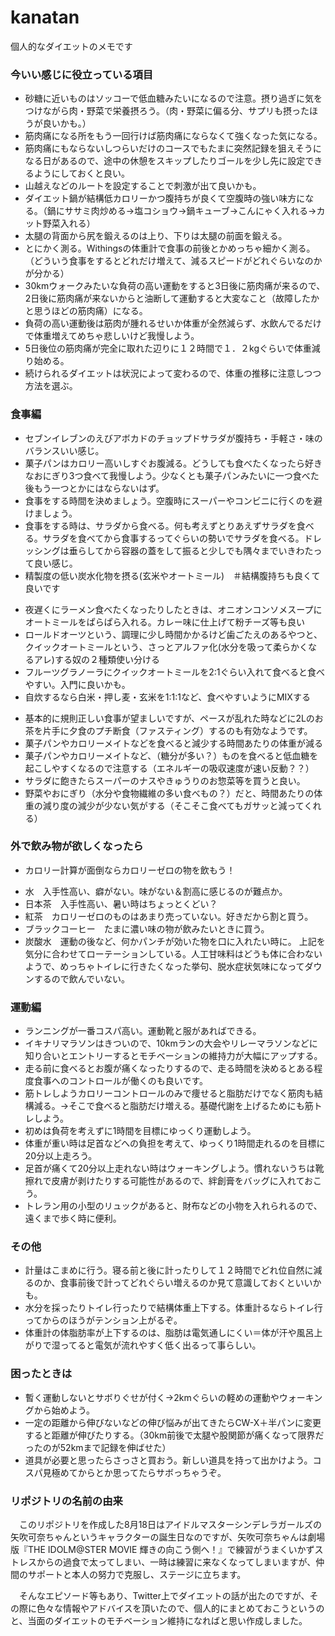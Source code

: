kanatan
=======

個人的なダイエットのメモです

### 今いい感じに役立っている項目
* 砂糖に近いものはソッコーで低血糖みたいになるので注意。摂り過ぎに気をつけながら肉・野菜で栄養摂ろう。（肉・野菜に偏る分、サプリも摂ったほうが良いかも。）
* 筋肉痛になる所をもう一回行けば筋肉痛にならなくて強くなった気になる。
* 筋肉痛にもならないしつらいだけのコースでもたまに突然記録を狙えそうになる日があるので、途中の休憩をスキップしたりゴールを少し先に設定できるようにしておくと良い。
* 山越えなどのルートを設定することで刺激が出て良いかも。
* ダイエット鍋が結構低カロリーかつ腹持ちが良くて空腹時の強い味方になる。（鍋にササミ肉炒める→塩コショウ→鍋キューブ→こんにゃく入れる→カット野菜入れる）
* 太腿の背面から尻を鍛えるのは上り、下りは太腿の前面を鍛える。
* とにかく測る。Withingsの体重計で食事の前後とかめっちゃ細かく測る。（どういう食事をするとどれだけ増えて、減るスピードがどれぐらいなのかが分かる）
* 30kmウォークみたいな負荷の高い運動をすると3日後に筋肉痛が来るので、2日後に筋肉痛が来ないからと油断して運動すると大変なこと（故障したかと思うほどの筋肉痛）になる。
* 負荷の高い運動後は筋肉が腫れるせいか体重が全然減らず、水飲んでるだけで体重増えてめちゃ悲しいけど我慢しよう。
* 5日後位の筋肉痛が完全に取れた辺りに１２時間で１．２kgぐらいで体重減り始める。
* 続けられるダイエットは状況によって変わるので、体重の推移に注意しつつ方法を選ぶ。

### 食事編
* セブンイレブンのえびアボカドのチョップドサラダが腹持ち・手軽さ・味のバランスいい感じ。
* 菓子パンはカロリー高いしすぐお腹減る。どうしても食べたくなったら好きなおにぎり3つ食べて我慢しよう。少なくとも菓子パンみたいに一つ食べた後もう一つとかにはならないはず。
* 食事をする時間を決めましょう。空腹時にスーパーやコンビニに行くのを避けましょう。
* 食事をする時は、サラダから食べる。何も考えずとりあえずサラダを食べる。サラダを食べてから食事するってぐらいの勢いでサラダを食べる。ドレッシングは垂らしてから容器の蓋をして振ると少しでも隅々までいきわたって良い感じ。
* 精製度の低い炭水化物を摂る(玄米やオートミール)　＃結構腹持ちも良くて良いです
 - 夜遅くにラーメン食べたくなったりしたときは、オニオンコンソメスープにオートミールをぱらぱら入れる。カレー味に仕上げて粉チーズ等も良い
 - ロールドオーツという、調理に少し時間かかるけど歯ごたえのあるやつと、クイックオートミールという、さっとアルファ化(水分を吸って柔らかくなるアレ)する奴の２種類使い分ける
 - フルーツグラノーラにクイックオートミールを2:1ぐらい入れて食べると食べやすい。入門に良いかも。
 - 自炊するなら白米・押し麦・玄米を1:1:1など、食べやすいようにMIXする  
* 基本的に規則正しい食事が望ましいですが、ペースが乱れた時などに2Lのお茶を片手に夕食のプチ断食（ファスティング）するのも有効なようです。  
* 菓子パンやカロリーメイトなどを食べると減少する時間あたりの体重が減る  
* 菓子パンやカロリーメイトなど、（糖分が多い？）ものを食べると低血糖を起こしやすくなるので注意する（エネルギーの吸収速度が速い反動？？）  
* サラダに飽きたらスーパーのナスやきゅうりのお惣菜等を買うと良い。
* 野菜やおにぎり（水分や食物繊維の多い食べもの？）だと、時間あたりの体重の減り度の減少が少ない気がする（そこそこ食べてもガサッと減ってくれる）

### 外で飲み物が欲しくなったら
* カロリー計算が面倒ならカロリーゼロの物を飲もう！
 - 水　入手性高い、癖がない。味がない＆割高に感じるのが難点か。
 - 日本茶　入手性高い、暑い時はちょっとくどい？
 - 紅茶　カロリーゼロのものはあまり売っていない。好きだから割と買う。
 - ブラックコーヒー　たまに濃い味の物が飲みたいときに買う。
 - 炭酸水　運動の後など、何かパンチが効いた物を口に入れたい時に。
上記を気分に合わせてローテーションしている。人工甘味料はどうも体に合わないようで、めっちゃトイレに行きたくなった挙句、脱水症状気味になってダウンするので飲んでいない。

### 運動編
* ランニングが一番コスパ高い。運動靴と服があればできる。
* イキナリマラソンはきついので、10kmランの大会やリレーマラソンなどに知り合いとエントリーするとモチベーションの維持力が大幅にアップする。
* 走る前に食べるとお腹が痛くなったりするので、走る時間を決めるとある程度食事へのコントロールが働くのも良いです。
* 筋トレしようカロリーコントロールのみで痩せると脂肪だけでなく筋肉も結構減る。→そこで食べると脂肪だけ増える。基礎代謝を上げるためにも筋トレしよう。
* 初めは負荷を考えずに1時間を目標にゆっくり運動しよう。
* 体重が重い時は足首などへの負担を考えて、ゆっくり1時間走れるのを目標に20分以上走ろう。
* 足首が痛くて20分以上走れない時はウォーキングしよう。慣れないうちは靴擦れで皮膚が剥けたりする可能性があるので、絆創膏をバッグに入れておこう。
* トレラン用の小型のリュックがあると、財布などの小物を入れられるので、遠くまで歩く時に便利。


### その他
* 計量はこまめに行う。寝る前と後に計ったりして１２時間でどれ位自然に減るのか、食事前後で計ってどれぐらい増えるのか見て意識しておくといいかも。
* 水分を採ったりトイレ行ったりで結構体重上下する。体重計るならトイレ行ってからのほうがテンション上がるぞ。
* 体重計の体脂肪率が上下するのは、脂肪は電気通しにくい＝体が汗や風呂上がりで湿ってると電気が流れやすく低く出るって事らしい。

### 困ったときは
* 暫く運動しないとサボりぐせが付く→2kmぐらいの軽めの運動やウォーキングから始めよう。
* 一定の距離から伸びないなどの伸び悩みが出てきたらCW-X＋半パンに変更すると距離が伸びたりする。（30km前後で太腿や股関節が痛くなって限界だったのが52kmまで記録を伸ばせた）
* 道具が必要と思ったらさっさと買おう。新しい道具を持って出かけよう。コスパ見極めてからとか思ってたらサボっちゃうぞ。

### リポジトリの名前の由来
　このリポジトリを作成した8月18日はアイドルマスターシンデレラガールズの矢吹可奈ちゃんというキャラクターの誕生日なのですが、矢吹可奈ちゃんは劇場版『THE IDOLM@STER MOVIE 輝きの向こう側へ！』で練習がうまくいかずストレスからの過食で太ってしまい、一時は練習に来なくなってしまいますが、仲間のサポートと本人の努力で克服し、ステージに立ちます。

　そんなエピソード等もあり、Twitter上でダイエットの話が出たのですが、その際に色々な情報やアドバイスを頂いたので、個人的にまとめておこうというのと、当面のダイエットのモチベーション維持になればと思い作成しました。
